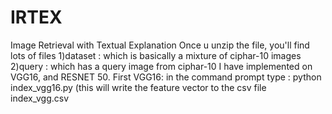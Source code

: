 # IRTEX
Image Retrieval with Textual Explanation
Once u unzip the file, you'll find lots of files
1)dataset : which is basically a mixture of ciphar-10 images
2)query : which has a query image from ciphar-10
I have implemented on VGG16, and RESNET 50.
First VGG16:
in the command prompt type : python index_vgg16.py (this will write the feature vector to the csv file index_vgg.csv
